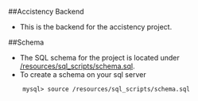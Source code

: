 ##Accistency Backend
- This is the backend for the accistency project.

##Schema
- The SQL schema for the project is located under [/resources/sql_scripts/schema.sql](/resources/sql_scripts/schema.sql).
- To create a schema on your sql server
```mysql
    mysql> source /resources/sql_scripts/schema.sql    
  ```
